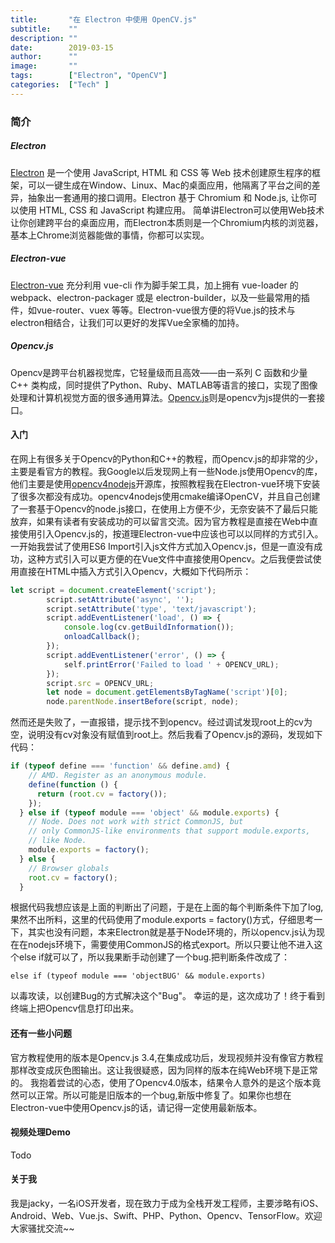 ```yaml
---
title:       "在 Electron 中使用 OpenCV.js"
subtitle:    ""
description: ""
date:        2019-03-15 
author:      ""
image:       ""
tags:        ["Electron", "OpenCV"]
categories:  ["Tech" ]
---
```


### 简介

##### Electron

[Electron](https://electronjs.org/) 是一个使用 JavaScript, HTML 和 CSS 等 Web 技术创建原生程序的框架，可以一键生成在Window、Linux、Mac的桌面应用，他隔离了平台之间的差异，抽象出一套通用的接口调用。Electron 基于 Chromium 和 Node.js, 让你可以使用 HTML, CSS 和 JavaScript 构建应用。
简单讲Electron可以使用Web技术让你创建跨平台的桌面应用，而Electron本质则是一个Chromium内核的浏览器，基本上Chrome浏览器能做的事情，你都可以实现。

##### Electron-vue

[Electron-vue](https://github.com/SimulatedGREG/electron-vue) 充分利用 vue-cli 作为脚手架工具，加上拥有 vue-loader 的 webpack、electron-packager 或是 electron-builder，以及一些最常用的插件，如vue-router、vuex 等等。Electron-vue很方便的将Vue.js的技术与electron相结合，让我们可以更好的发挥Vue全家桶的加持。

##### Opencv.js

Opencv是跨平台机器视觉库，它轻量级而且高效——由一系列 C 函数和少量 C++ 类构成，同时提供了Python、Ruby、MATLAB等语言的接口，实现了图像处理和计算机视觉方面的很多通用算法。[Opencv.js](https://docs.opencv.org/3.4.1/d5/d10/tutorial_js_root.html)则是opencv为js提供的一套接口。

#### 入门

在网上有很多关于Opencv的Python和C++的教程，而Opencv.js的却非常的少，主要是看官方的教程。我Google以后发现网上有一些Node.js使用Opencv的库，他们主要是使用[opencv4nodejs](https://github.com/justadudewhohacks/opencv4nodejs#readme)开源库，按照教程我在Electron-vue环境下安装了很多次都没有成功。opencv4nodejs使用cmake编译OpenCV，并且自己创建了一套基于Opencv的node.js接口，在使用上方便不少，无奈安装不了最后只能放弃，如果有读者有安装成功的可以留言交流。因为官方教程是直接在Web中直接使用<jscript>引入Opencv.js的，按道理Electron-vue中应该也可以以同样的方式引入。
一开始我尝试了使用ES6 Import引入js文件方式加入Opencv.js，但是一直没有成功，这种方式引入可以更方便的在Vue文件中直接使用Opencv。之后我便尝试使用直接在HTML中插入<jscrpt>方式引入Opencv，大概如下代码所示：

```javascript
let script = document.createElement('script');
        script.setAttribute('async', '');
        script.setAttribute('type', 'text/javascript');
        script.addEventListener('load', () => {
            console.log(cv.getBuildInformation());
            onloadCallback();
        });
        script.addEventListener('error', () => {
            self.printError('Failed to load ' + OPENCV_URL);
        });
        script.src = OPENCV_URL;
        let node = document.getElementsByTagName('script')[0];
        node.parentNode.insertBefore(script, node);
```

然而还是失败了，一直报错，提示找不到opencv。经过调试发现root上的cv为空，说明没有cv对象没有赋值到root上。然后我看了Opencv.js的源码，发现如下代码：

```javascript
if (typeof define === 'function' && define.amd) {
    // AMD. Register as an anonymous module.
    define(function () {
      return (root.cv = factory());
    });
  } else if (typeof module === 'object' && module.exports) {
    // Node. Does not work with strict CommonJS, but
    // only CommonJS-like environments that support module.exports,
    // like Node.
    module.exports = factory();
  } else {
    // Browser globals
    root.cv = factory();
  }
```

根据代码我想应该是上面的判断出了问题，于是在上面的每个判断条件下加了log,果然不出所料，这里的代码使用了module.exports = factory()方式，仔细思考一下，其实也没有问题，本来Electron就是基于Node环境的，所以opencv.js认为现在在nodejs环境下，需要使用CommonJS的格式export。所以只要让他不进入这个else if就可以了，所以我果断手动创建了一个bug.把判断条件改成了：

```obj
else if (typeof module === 'objectBUG' && module.exports)
```

以毒攻读，以创建Bug的方式解决这个"Bug"。
幸运的是，这次成功了！终于看到终端上把Opencv信息打印出来。

#### 还有一些小问题

官方教程使用的版本是Opencv.js 3.4,在集成成功后，发现视频并没有像官方教程那样改变成灰色图输出。这让我很疑惑，因为同样的版本在纯Web环境下是正常的。
我抱着尝试的心态，使用了Opencv4.0版本，结果令人意外的是这个版本竟然可以正常。所以可能是旧版本的一个bug,新版中修复了。如果你也想在Electron-vue中使用Opencv.js的话，请记得一定使用最新版本。

#### 视频处理Demo

Todo

#### 关于我

我是jacky，一名iOS开发者，现在致力于成为全栈开发工程师，主要涉略有iOS、Android、Web、Vue.js、Swift、PHP、Python、Opencv、TensorFlow。欢迎大家骚扰交流~~    
